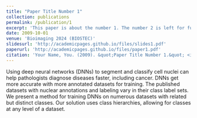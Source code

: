 ```yaml
---
title: "Paper Title Number 1"
collection: publications
permalink: /publication/1
excerpt: 'This paper is about the number 1. The number 2 is left for future work.'
date: 2009-10-01
venue: 'Bioimaging 2024 (BIOSTEC)'
slidesurl: 'http://academicpages.github.io/files/slides1.pdf'
paperurl: 'http://academicpages.github.io/files/paper1.pdf'
citation: 'Your Name, You. (2009). &quot;Paper Title Number 1.&quot; <i>Journal 1</i>. 1(1).'
---
```


Using deep neural networks (DNNs) to segment and classify cell nuclei can help pathologists diagnose diseases faster, including cancer. DNNs get more accurate with more annotated datasets for training. The published datasets with nuclear annotations and labeling vary in their class label sets. We present a method for training DNNs on numerous datasets with related but distinct classes. Our solution uses class hierarchies, allowing for classes at any level of a dataset. 
